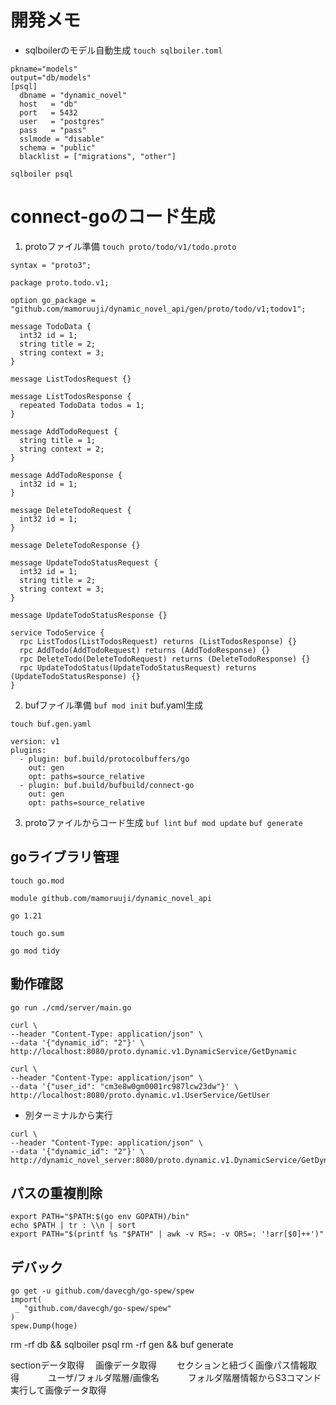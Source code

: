 # 開発メモ
- sqlboilerのモデル自動生成
`touch sqlboiler.toml`
```
pkname="models"
output="db/models"
[psql]
  dbname = "dynamic_novel"
  host   = "db"
  port   = 5432
  user   = "postgres"
  pass   = "pass"
  sslmode = "disable"
  schema = "public"
  blacklist = ["migrations", "other"]
```
`sqlboiler psql`

# connect-goのコード生成
1. protoファイル準備
`touch proto/todo/v1/todo.proto`
```
syntax = "proto3";

package proto.todo.v1;

option go_package = "github.com/mamoruuji/dynamic_novel_api/gen/proto/todo/v1;todov1";

message TodoData {
  int32 id = 1;
  string title = 2;
  string context = 3;
}

message ListTodosRequest {}

message ListTodosResponse {
  repeated TodoData todos = 1;
}

message AddTodoRequest {
  string title = 1;
  string context = 2;
}

message AddTodoResponse {
  int32 id = 1;
}

message DeleteTodoRequest {
  int32 id = 1;
}

message DeleteTodoResponse {}

message UpdateTodoStatusRequest {
  int32 id = 1;
  string title = 2;
  string context = 3;
}

message UpdateTodoStatusResponse {}

service TodoService {
  rpc ListTodos(ListTodosRequest) returns (ListTodosResponse) {}
  rpc AddTodo(AddTodoRequest) returns (AddTodoResponse) {}
  rpc DeleteTodo(DeleteTodoRequest) returns (DeleteTodoResponse) {}
  rpc UpdateTodoStatus(UpdateTodoStatusRequest) returns (UpdateTodoStatusResponse) {}
}
```

2. bufファイル準備
`buf mod init`
buf.yaml生成

`touch buf.gen.yaml`
```
version: v1
plugins:
  - plugin: buf.build/protocolbuffers/go
    out: gen
    opt: paths=source_relative
  - plugin: buf.build/bufbuild/connect-go
    out: gen
    opt: paths=source_relative
```
3. protoファイルからコード生成
`buf lint`
`buf mod update`
`buf generate`
## goライブラリ管理
`touch go.mod`
```
module github.com/mamoruuji/dynamic_novel_api

go 1.21
```
`touch go.sum`

`go mod tidy`
## 動作確認
`go run ./cmd/server/main.go`

```
curl \
--header "Content-Type: application/json" \
--data '{"dynamic_id": "2"}' \
http://localhost:8080/proto.dynamic.v1.DynamicService/GetDynamic

curl \
--header "Content-Type: application/json" \
--data '{"user_id": "cm3e8w0gm0001rc987lcw23dw"}' \
http://localhost:8080/proto.dynamic.v1.UserService/GetUser
```

- 別ターミナルから実行
```
curl \
--header "Content-Type: application/json" \
--data '{"dynamic_id": "2"}' \
http://dynamic_novel_server:8080/proto.dynamic.v1.DynamicService/GetDynamic
```

## パスの重複削除
```
export PATH="$PATH:$(go env GOPATH)/bin"
echo $PATH | tr : \\n | sort
export PATH="$(printf %s "$PATH" | awk -v RS=: -v ORS=: '!arr[$0]++')"
```

## デバック
```
go get -u github.com/davecgh/go-spew/spew
import(
 _ "github.com/davecgh/go-spew/spew"
)
spew.Dump(hoge)
```
rm -rf db && sqlboiler psql
rm -rf gen && buf generate

sectionデータ取得
　画像データ取得
　　セクションと紐づく画像パス情報取得
　　　ユーザ/フォルダ階層/画像名
　　　フォルダ階層情報からS3コマンド実行して画像データ取得
